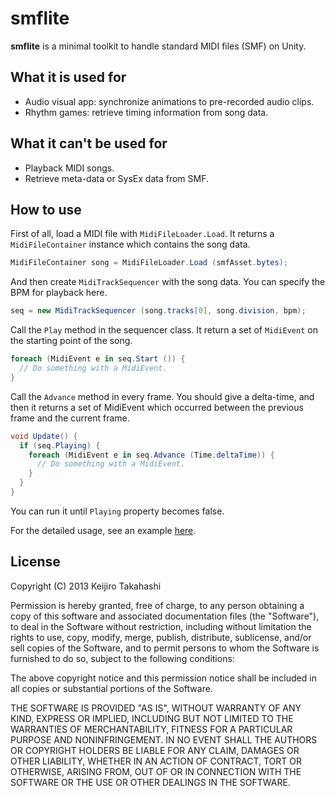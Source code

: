 smflite
=======

**smflite** is a minimal toolkit to handle standard MIDI files (SMF) on Unity.

What it is used for
-------------------

- Audio visual app: synchronize animations to pre-recorded audio clips.
- Rhythm games: retrieve timing information from song data.

What it can't be used for
-------------------------

- Playback MIDI songs.
- Retrieve meta-data or SysEx data from SMF.

How to use
----------

First of all, load a MIDI file with `MidiFileLoader.Load`. It returns
a `MidiFileContainer` instance which contains the song data.

```C#
MidiFileContainer song = MidiFileLoader.Load (smfAsset.bytes);
```

And then create `MidiTrackSequencer` with the song data.
You can specify the BPM for playback here.

```C#
seq = new MidiTrackSequencer (song.tracks[0], song.division, bpm);
```

Call the `Play` method in the sequencer class. It return a set of
`MidiEvent` on the starting point of the song.

```C#
foreach (MidiEvent e in seq.Start ()) {
  // Do something with a MidiEvent.
}
```

Call the `Advance` method in every frame. You should give a delta-time,
and then it returns a set of MidiEvent which occurred between
the previous frame and the current frame.

```C#
void Update() {
  if (seq.Playing) {
    foreach (MidiEvent e in seq.Advance (Time.deltaTime)) {
      // Do something with a MidiEvent.
    }
  }
}
```

You can run it until `Playing` property becomes false.

For the detailed usage, see an example
[here](https://github.com/keijiro/unity-smf-test).

License
-------

Copyright (C) 2013 Keijiro Takahashi

Permission is hereby granted, free of charge, to any person obtaining a copy of
this software and associated documentation files (the "Software"), to deal in
the Software without restriction, including without limitation the rights to
use, copy, modify, merge, publish, distribute, sublicense, and/or sell copies of
the Software, and to permit persons to whom the Software is furnished to do so,
subject to the following conditions:

The above copyright notice and this permission notice shall be included in all
copies or substantial portions of the Software.

THE SOFTWARE IS PROVIDED "AS IS", WITHOUT WARRANTY OF ANY KIND, EXPRESS OR
IMPLIED, INCLUDING BUT NOT LIMITED TO THE WARRANTIES OF MERCHANTABILITY, FITNESS
FOR A PARTICULAR PURPOSE AND NONINFRINGEMENT. IN NO EVENT SHALL THE AUTHORS OR
COPYRIGHT HOLDERS BE LIABLE FOR ANY CLAIM, DAMAGES OR OTHER LIABILITY, WHETHER
IN AN ACTION OF CONTRACT, TORT OR OTHERWISE, ARISING FROM, OUT OF OR IN
CONNECTION WITH THE SOFTWARE OR THE USE OR OTHER DEALINGS IN THE SOFTWARE.



